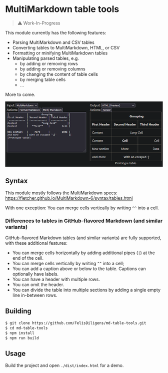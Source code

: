 # MultiMarkdown table tools

> ⚠️ Work-In-Progress

This module currently has the following features:

- Parsing MultiMarkdown and CSV tables
- Converting tables to MultiMarkdown, HTML, or CSV
- Formatting or minifying MultiMarkdown tables
- Manipulating parsed tables, e.g.
  - by adding or removing rows
  - by adding or removing columns
  - by changing the content of table cells
  - by merging table cells
  - ...

More to come.

![Screenshot](screenshots/firefox_jsmBWfquN2.png)

## Syntax

This module mostly follows the MultiMarkdown specs: https://fletcher.github.io/MultiMarkdown-6/syntax/tables.html

With one exception: You can merge cells vertically by writing `^^` into a cell.

### Differences to tables in GitHub-flavored Markdown (and similar variants)

GitHub-flavored Markdown tables (and similar variants) are fully supported, with these additional features:

- You can merge cells horizontally by adding additional pipes (`|`) at the end of the cell.
- You can merge cells vertically by writing `^^` into a cell;
- You can add a caption above or below to the table. Captions can optionally have labels.
- You can have a header with multiple rows.
- You can omit the header.
- You can divide the table into multiple sections by adding a single empty line in-between rows.

## Building

```
$ git clone https://github.com/FelisDiligens/md-table-tools.git
$ cd md-table-tools
$ npm install
$ npm run build
```

## Usage

Build the project and open `./dist/index.html` for a demo.